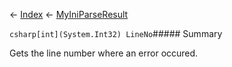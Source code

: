 ← [Index](Api-Index) ← [MyIniParseResult](VRage.Game.ModAPI.Ingame.Utilities.MyIniParseResult)

```csharp[int](System.Int32) LineNo```##### Summary

Gets the line number where an error occured.

